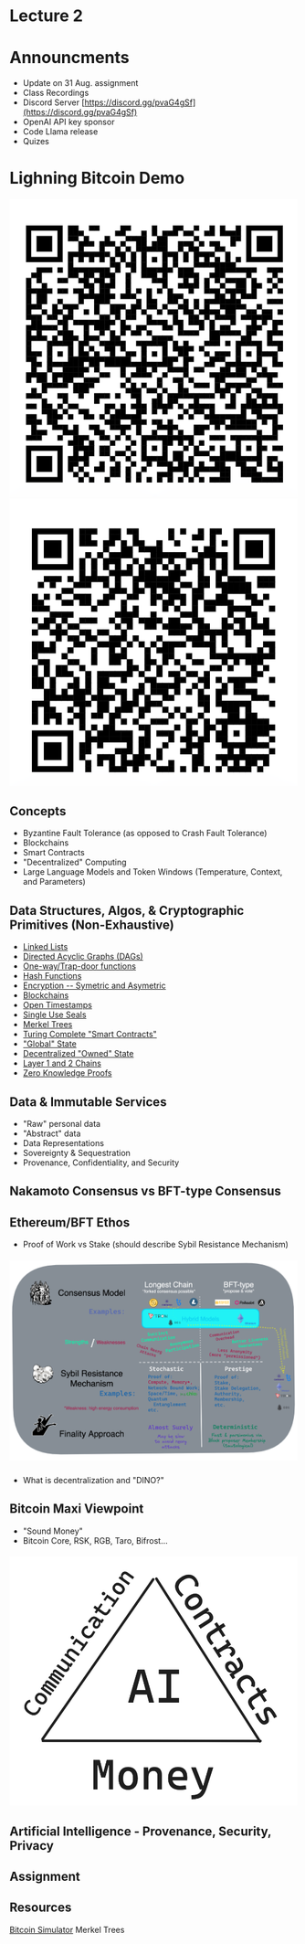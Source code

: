 # Lecture 2

# Announcments

- Update on 31 Aug. assignment
- Class Recordings
- Discord Server [https://discord.gg/pvaG4gSf](https://discord.gg/pvaG4gSf)
- OpenAI API key sponsor
- Code Llama release
- Quizes

# Lighning Bitcoin Demo

<h5 style="text:italic" align="center"><em>
<div align="center"><img src="./WofSat.png"></img></div>
<div align="center"><img src="./WofSat2.png"></img></div>
</em></h5> 

## Concepts

- Byzantine Fault Tolerance (as opposed to Crash Fault Tolerance)
- Blockchains
- Smart Contracts
- "Decentralized" Computing
- Large Language Models and Token Windows (Temperature, Context, and Parameters)

## Data Structures, Algos, & Cryptographic Primitives (Non-Exhaustive)

- [Linked Lists](https://www.geeksforgeeks.org/data-structures/linked-list/)
- [Directed Acyclic Graphs (DAGs)](https://www.geeksforgeeks.org/graph-types-and-applications/?ref=Digraph)
- [One-way/Trap-door functions](https://onlydifferences.com/trapdoor-function-vs-one-way-function/)
- [Hash Functions](https://www.technipages.com/definition/one-way-hash-function/)
- [Encryption -- Symetric and Asymetric]()
- [Blockchains](https://andersbrownworth.com/blockchain/)
- [Open Timestamps](https://petertodd.org/2016/opentimestamps-announcement)
- [Single Use Seals](https://petertodd.org/2017/scalable-single-use-seal-asset-transfer)
- [Merkel Trees](https://www.geeksforgeeks.org/introduction-to-merkle-tree/)
- [Turing Complete "Smart Contracts"](https://firstmonday.org/ojs/index.php/fm/article/download/548/469)
- ["Global" State](https://www.ics.uci.edu/~cs230/lectures20/distrsyslectureset3-win20.pdf)
- [Decentralized "Owned" State](https://github.com/orgs/RGB-WG/discussions/219)
- [Layer 1 and 2 Chains](https://medium.com/the-capital/layer-1-vs-layer-2-what-you-need-to-know-about-different-blockchain-layer-solutions-69f91904ce40)
- [Zero Knowledge Proofs](https://cointelegraph.com/explained/zero-knowledge-proofs-explained)

## Data & Immutable Services

- "Raw" personal data
- "Abstract" data
- Data Representations
- Sovereignty & Sequestration
- Provenance, Confidentiality, and Security

## Nakamoto Consensus vs BFT-type Consensus

## Ethereum/BFT Ethos

* Proof of Work vs Stake (should describe Sybil Resistance Mechanism)

<h5 style="text:italic" align="center"><em>
<div align="center"><img src="./Consensus.png"></img></div>
</em></h5> 

* What is decentralization and "DINO?"

## Bitcoin Maxi Viewpoint

- "Sound Money"
- Bitcoin Core, RSK, RGB, Taro, Bifrost...

<h5 style="text:italic" align="center"><em>
<div align="center"><img src="./btc_rgb_triangle.png"></img></div>
</em></h5> 

## Artificial Intelligence - Provenance, Security, Privacy

## Assignment

## Resources

[Bitcoin Simulator](https://andersbrownworth.com/blockchain/hash)
Merkel Trees

